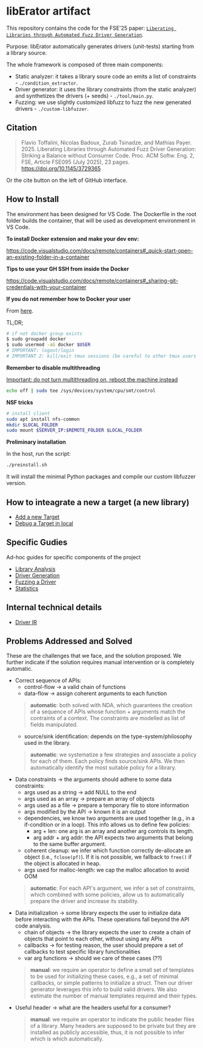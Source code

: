 # libErator artifact

This repository contains the code for the FSE'25 paper: [`Liberating Libraries through Automated Fuzz Driver Generation`](https://nebelwelt.net/files/25FSE2.pdf).

Purpose: libErator automatically generates drivers (unit-tests) starting from a library source.

The whole framework is composed of three main components:

- Static analyzer: it takes a library soure code an emits a list of constraints - `./condition_extractor`.
- Driver generator: it uses the library constraints (from the static analyzer) and synthetizes the drivers (+ seeds) - `./tool/main.py`.
- Fuzzing: we use slightly customized libfuzz to fuzz the new generated drivers - `./custom-libfuzzer`.

## Citation
> Flavio Toffalini, Nicolas Badoux, Zurab Tsinadze, and Mathias Payer. 2025. Liberating Libraries through Automated Fuzz Driver Generation: Striking a Balance without Consumer Code. Proc. ACM Softw. Eng. 2, FSE, Article FSE095 (July 2025), 23 pages. https://doi.org/10.1145/3729365

Or the cite button on the left of GitHub interface.

## How to Install

The environment has been designed for VS Code. 
The Dockerfile in the root folder builds the container, that will be used as development environment in VS Code.

**To install Docker extension and make your dev env:**

https://code.visualstudio.com/docs/remote/containers#_quick-start-open-an-existing-folder-in-a-container

**Tips to use your GH SSH from inside the Docker**

https://code.visualstudio.com/docs/remote/containers#_sharing-git-credentials-with-your-container

**If you do not remember how to Docker your user**

From [here](https://docs.docker.com/engine/install/linux-postinstall/).

TL;DR;

```bash
# if not docker group exists
$ sudo groupadd docker
$ sudo usermod -aG docker $USER
# IMPORTANT: logout/login
# IMPORTANT 2: kill/exit tmux sessions (be careful to other tmux users with open sessions)
```

**Remember to disable multithreading**

<u>Important: do not turn multithreading on, reboot the machine instead</u>

```bash
echo off | sudo tee /sys/devices/system/cpu/smt/control
```

**NSF tricks**

```bash
# install client
sudo apt install nfs-common
mkdir $LOCAL_FOLDER
sudo mount $SERVER_IP:$REMOTE_FOLDER $LOCAL_FOLDER
```

**Preliminary installation**

In the host, run the script:
```bash
./preinstall.sh
```
It will install the minimal Python packages and compile our custom libfuzzer version.

## How to inteagrate a new a target (a new library)

- [Add a new Target](./_docs/AddNewTarget.md)
- [Debug a Target in local](./_docs/DebugLocal.md)

## Specific Gudies

Ad-hoc guides for specific components of the project

- [Library Analysis](./_docs/Analysis.md)
- [Driver Generation](./_docs/DriverGeneration.md)
- [Fuzzing a Driver](./_docs/FuzzingDrivers.md)
- [Statistics](./_docs/Statistics.md)

## Internal technical details

- [Driver IR](./_docs/Driver_IR.md)

## Problems Addressed and Solved

These are the challenges that we face, and the solution proposed. We further
indicate if the solution requires manual intervention or is completely automatic.

- Correct sequence of APIs:
    - control-flow -> a valid chain of functions  
    - data-flow -> assign coherent arguments to each function
    > **automatic**: both solved with NDA, which guarantees the creation of a
    > sequence of APIs whose function + arguments match the contraints of a
    > context. The constraints are modelled as list of fields manipulated.
    - source/sink identification: depends on the type-system/philosophy used in
      the library.
    > **automatic**: we systematize a few strategies and associate a policy for
    > each of them. Each policy finds source/sink APIs. We then automatically
    > identify the most suitable policy for a library.
- Data constraints -> the arguments should adhere to some data constraints:
    - args used as a string -> add NULL to the end
    - args used as an array -> prepare an array of objects
    - args used as a file -> prepare a temporary file to store information
    - args modified by the API -> known it is an output
    - dependencies, we know two arguments are used together (e.g., in a
      if-condition or in a loop). This info allows us to define few policies:
        - arg + len: one arg is an array and another arg controls its length.
        - arg addr + arg addr: the API expects two arguments that belong to the
          same buffer argument.
    - coherent cleanup: we infer which function correctly de-allocate an object
      (i.e., `fclose(pf)`). If it is not possible, we fallback to `free()` if
      the object is allocated in heap.
    - args used for malloc-length: we cap the malloc allocation to avoid OOM
    > **automatic**: For each API's argument, we infer a set of constraints,
      which combined with some policies, allow us to automatically prepare the
      driver and increase its stability. 
- Data initialization -> some library expects the user to initialize data before
  interacting with the APIs. These operations fall beyond the API code analysis.
    - chain of objects -> the library expects the user to create a chain of
      objects that point to each other, without using any APIs
    - callbacks -> for testing reason, the user should prepare a set of
      callbacks to test specific library functionalities
    - var arg functions -> should we care of these cases (??)
    > **manual**: we require an operator to define a small set of templates to
    > be used for initializing these cases, e.g., a set of minimal callbacks, or
    > simple patterns to initialize a struct. Then our driver generator
    > leverages this info to build valid drivers. We also estimate the number of
    > manual templates required and their types.
- Useful header -> what are the headers useful for a consumer?
    > **manual**: we require an operator to indicate the public header files of
    > a library. Many headers are supposed to be private but they are installed
    > as publicly accessible, thus, it is not possible to infer which is which
    > automatically.

#
